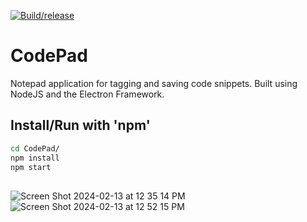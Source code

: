 [![Build/release](https://github.com/michaelMondoro/CodePad/actions/workflows/build.yml/badge.svg)](https://github.com/michaelMondoro/CodePad/actions/workflows/build.yml)

# CodePad
Notepad application for tagging and saving code snippets. Built using NodeJS and the Electron Framework.

## Install/Run with 'npm'
```bash
cd CodePad/
npm install
npm start
```


## 
![Screen Shot 2024-02-13 at 12 35 14 PM](https://github.com/michaelMondoro/CodePad/assets/38412172/300b6bdb-704a-45b5-b65e-94aa7cd79281)
![Screen Shot 2024-02-13 at 12 52 15 PM](https://github.com/michaelMondoro/CodePad/assets/38412172/b91a62f5-1bf2-4888-972f-e9bd2eff1f4a)
